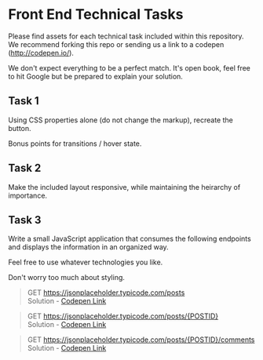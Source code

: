 # Front End Technical Tasks

Please find assets for each technical task included within this repository. We recommend forking this repo or sending us a link to a codepen (http://codepen.io/).

We don't expect everything to be a perfect match. It's open book, feel free to hit Google but be prepared to explain your solution.

## Task 1

Using CSS properties alone (do not change the markup), recreate the button.

Bonus points for transitions / hover state.

## Task 2

Make the included layout responsive, while maintaining the heirarchy of importance.

## Task 3

Write a small JavaScript application that consumes the following endpoints and displays the information in an organized way.

Feel free to use whatever technologies you like.

Don't worry too much about styling.

>GET https://jsonplaceholder.typicode.com/posts  
Solution - [Codepen Link](https://codepen.io/joshharrington/pen/paoPVK)

>GET https://jsonplaceholder.typicode.com/posts/{POSTID}  
Solution - [Codepen Link](https://codepen.io/joshharrington/pen/rJNGqP)

>GET https://jsonplaceholder.typicode.com/posts/{POSTID}/comments  
Solution - [Codepen Link](https://codepen.io/joshharrington/pen/qxBjjq)
